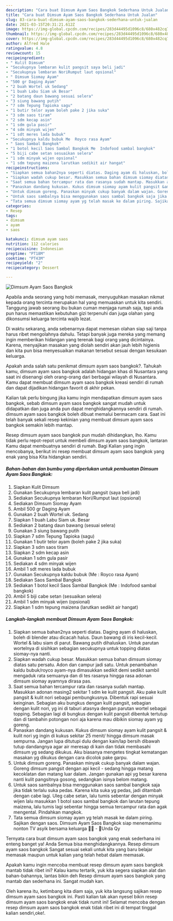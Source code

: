 ```yaml
---
description: "Cara buat Dimsum Ayam Saos Bangkok Sederhana Untuk Jualan"
title: "Cara buat Dimsum Ayam Saos Bangkok Sederhana Untuk Jualan"
slug: 83-cara-buat-dimsum-ayam-saos-bangkok-sederhana-untuk-jualan
date: 2021-03-15T20:31:21.612Z
image: https://img-global.cpcdn.com/recipes/283d44495d1096c8/680x482cq70/dimsum-ayam-saos-bangkok-foto-resep-utama.jpg
thumbnail: https://img-global.cpcdn.com/recipes/283d44495d1096c8/680x482cq70/dimsum-ayam-saos-bangkok-foto-resep-utama.jpg
cover: https://img-global.cpcdn.com/recipes/283d44495d1096c8/680x482cq70/dimsum-ayam-saos-bangkok-foto-resep-utama.jpg
author: Alfred Hale
ratingvalue: 4.8
reviewcount: 15
recipeingredient:
- " Kulit Dimsum"
- "Secukupnya lembaran kulit pangsit saya beli jadi"
- "Secukupnya lembaran NoriRumput laut opsional"
- " Dimsum Siomay Ayam"
- "500 gr Daging Ayam"
- "2 buah Wortel uk Sedang"
- "1 buah Labu Siam uk Besar"
- "2 batang daun bawang sesuai selera"
- "3 siung bawang putih"
- "7 sdm Tepung Tapioka sagu"
- "1 butir telor ayam boleh pake 2 jika suka"
- "3 sdm saos tiram"
- "2 sdm kecap asin"
- "1 sdm gula pasir"
- "4 sdm minyak wijen"
- "1 sdt meres lada bubuk"
- "Secukupnya kaldu bubuk Me  Royco rasa Ayam"
- " Saos Sambal Bangkok"
- "1 botol kecil Saos Sambal Bangkok Me  Indofood sambal bangkok"
- "5 biji cabe setan sesuaikan selera"
- "1 sdm minyak wijen opsional"
- "1 sdm tepung maizena larutkan sedikit air hangat"
recipeinstructions:
- "Siapkan semua bahan2nya seperti diatas. Daging ayam di haluskan, boleh di blender atau dicacah halus. Daun bawang di iris kecil-kecil. Wortel &amp; labu siam di parut. Bawang putih dihaluskan. Untuk parutan wortelnya di sisihkan sebagian secukupnya untuk topping diatas siomay-nya nanti."
- "Siapkan wadah cukup besar. Masukkan semua bahan dimsum siomay diatas satu persatu. Adon dan campur jadi satu. Untuk penambahan kaldu bubuk/royco ayam-nya dimasukkan sedikit demi sedikit sambil mengaduk rata semuanya dan di tes rasanya hingga rasa adonan dimsum siomay ayamnya dirasa pas."
- "Saat semua bahan tercampur rata dan rasanya sudah mantap. Masukkan adonan masing2 sekitar 1 sdm ke kulit pangsit. Aku pake kulit pangsit &amp; kulit nori sebagai pembungkusnya. Dibentuk rapi sesuai keinginan. Sebagian aku bungkus dengan kulit pangsit, sebagian dengan kulit nori, yg ini di taburi atasnya dengan parutan wortel sebagai topping. Sebagian lagi di bungkus dengan kulit pangsit dibentuk tertutup dan di tambahin potongan nori aja karena mau dibikin siomay ayam yg goreng."
- "Panaskan dandang kukusan. Kukus dimsum siomay ayam kulit pangsit &amp; kulit nori yg ingin di kukus sekitar 25 menit/ hingga dimsum masak sempurna. Jangan lupa ditutupi dulu dengan kain/lap bersih dibawah tutup dandangnya agar air meresap di kain dan tidak membasahi dimsum yg sedang dikukus. Aku biasanya mengetes tingkat kematangan masakan yg dikukus dengan cara dicolok pake garpu."
- "Untuk dimsum goreng. Panaskan minyak cukup banyak dalam wajan. Goreng dimsum pangsit dengan api kecil - sedang hingga matang kecoklatan dan matang luar dalam. Jangan gunakan api yg besar karena nanti kulit pangsitnya gosong, sedangkan isinya belom matang."
- "Untuk saos sambalnya bisa menggunakan saos sambal bangkok saja jika tidak terlalu suka pedas. Karena kita suka yg pedas, jadi ditambah dengan cabe lagi. Uleg cabe setan, lalu tumis sebentar dengan minyak wijen lalu masukkan 1 botol saos sambal bangkok dan larutan tepung maizena, lalu tumis lagi sebentar hingga semua tercampur rata dan agak mengental. Pindahkan mangkok."
- "Tata semua dimsum siomay ayam yg telah masak ke dalam piring. Sajikan dengan saos. Dimsum Ayam Saos Bangkok siap menemanimu nonton TV asyik bersama keluarga 🤗🥐 - 🌻Unda Qy"
categories:
- Resep
tags:
- dimsum
- ayam
- saos

katakunci: dimsum ayam saos 
nutrition: 112 calories
recipecuisine: Indonesian
preptime: "PT18M"
cooktime: "PT43M"
recipeyield: "2"
recipecategory: Dessert

---
```



![Dimsum Ayam Saos Bangkok](https://img-global.cpcdn.com/recipes/283d44495d1096c8/680x482cq70/dimsum-ayam-saos-bangkok-foto-resep-utama.jpg)

Apabila anda seorang yang hobi memasak, menyuguhkan masakan nikmat kepada orang tercinta merupakan hal yang memuaskan untuk kita sendiri. Tanggung jawab seorang ibu bukan cuman menjaga rumah saja, tapi anda pun harus memastikan kebutuhan gizi terpenuhi dan juga olahan yang dikonsumsi keluarga tercinta wajib lezat.

Di waktu  sekarang, anda sebenarnya dapat memesan olahan siap saji tanpa harus ribet mengolahnya dahulu. Tetapi banyak juga mereka yang memang ingin memberikan hidangan yang terenak bagi orang yang dicintainya. Karena, menyajikan masakan yang diolah sendiri akan jauh lebih higienis dan kita pun bisa menyesuaikan makanan tersebut sesuai dengan kesukaan keluarga. 



Apakah anda salah satu penikmat dimsum ayam saos bangkok?. Tahukah kamu, dimsum ayam saos bangkok adalah hidangan khas di Nusantara yang saat ini disenangi oleh orang-orang dari berbagai wilayah di Nusantara. Kamu dapat membuat dimsum ayam saos bangkok kreasi sendiri di rumah dan dapat dijadikan hidangan favorit di akhir pekan.

Kalian tak perlu bingung jika kamu ingin mendapatkan dimsum ayam saos bangkok, sebab dimsum ayam saos bangkok sangat mudah untuk didapatkan dan juga anda pun dapat menghidangkannya sendiri di rumah. dimsum ayam saos bangkok boleh dibuat memalui bermacam cara. Saat ini telah banyak sekali resep kekinian yang membuat dimsum ayam saos bangkok semakin lebih mantap.

Resep dimsum ayam saos bangkok pun mudah dihidangkan, lho. Kamu tidak perlu repot-repot untuk membeli dimsum ayam saos bangkok, lantaran Kamu dapat membuatnya sendiri di rumah. Bagi Kalian yang ingin mencobanya, berikut ini resep membuat dimsum ayam saos bangkok yang enak yang bisa Kita hidangkan sendiri.

<!--inarticleads1-->

##### Bahan-bahan dan bumbu yang diperlukan untuk pembuatan Dimsum Ayam Saos Bangkok:

1. Siapkan  Kulit Dimsum
1. Gunakan Secukupnya lembaran kulit pangsit (saya beli jadi)
1. Sediakan Secukupnya lembaran Nori/Rumput laut (opsional)
1. Sediakan  Dimsum Siomay Ayam
1. Ambil 500 gr Daging Ayam
1. Gunakan 2 buah Wortel uk. Sedang
1. Siapkan 1 buah Labu Siam uk. Besar
1. Sediakan 2 batang daun bawang (sesuai selera)
1. Gunakan 3 siung bawang putih
1. Siapkan 7 sdm Tepung Tapioka (sagu)
1. Gunakan 1 butir telor ayam (boleh pake 2 jika suka)
1. Siapkan 3 sdm saos tiram
1. Siapkan 2 sdm kecap asin
1. Gunakan 1 sdm gula pasir
1. Sediakan 4 sdm minyak wijen
1. Ambil 1 sdt meres lada bubuk
1. Gunakan Secukupnya kaldu bubuk (Me : Royco rasa Ayam)
1. Sediakan  Saos Sambal Bangkok
1. Sediakan 1 botol kecil Saos Sambal Bangkok (Me : Indofood sambal bangkok)
1. Ambil 5 biji cabe setan (sesuaikan selera)
1. Ambil 1 sdm minyak wijen (opsional)
1. Siapkan 1 sdm tepung maizena (larutkan sedikit air hangat)




<!--inarticleads2-->

##### Langkah-langkah membuat Dimsum Ayam Saos Bangkok:

1. Siapkan semua bahan2nya seperti diatas. Daging ayam di haluskan, boleh di blender atau dicacah halus. Daun bawang di iris kecil-kecil. Wortel &amp; labu siam di parut. Bawang putih dihaluskan. Untuk parutan wortelnya di sisihkan sebagian secukupnya untuk topping diatas siomay-nya nanti.
1. Siapkan wadah cukup besar. Masukkan semua bahan dimsum siomay diatas satu persatu. Adon dan campur jadi satu. Untuk penambahan kaldu bubuk/royco ayam-nya dimasukkan sedikit demi sedikit sambil mengaduk rata semuanya dan di tes rasanya hingga rasa adonan dimsum siomay ayamnya dirasa pas.
1. Saat semua bahan tercampur rata dan rasanya sudah mantap. Masukkan adonan masing2 sekitar 1 sdm ke kulit pangsit. Aku pake kulit pangsit &amp; kulit nori sebagai pembungkusnya. Dibentuk rapi sesuai keinginan. Sebagian aku bungkus dengan kulit pangsit, sebagian dengan kulit nori, yg ini di taburi atasnya dengan parutan wortel sebagai topping. Sebagian lagi di bungkus dengan kulit pangsit dibentuk tertutup dan di tambahin potongan nori aja karena mau dibikin siomay ayam yg goreng.
1. Panaskan dandang kukusan. Kukus dimsum siomay ayam kulit pangsit &amp; kulit nori yg ingin di kukus sekitar 25 menit/ hingga dimsum masak sempurna. Jangan lupa ditutupi dulu dengan kain/lap bersih dibawah tutup dandangnya agar air meresap di kain dan tidak membasahi dimsum yg sedang dikukus. Aku biasanya mengetes tingkat kematangan masakan yg dikukus dengan cara dicolok pake garpu.
1. Untuk dimsum goreng. Panaskan minyak cukup banyak dalam wajan. Goreng dimsum pangsit dengan api kecil - sedang hingga matang kecoklatan dan matang luar dalam. Jangan gunakan api yg besar karena nanti kulit pangsitnya gosong, sedangkan isinya belom matang.
1. Untuk saos sambalnya bisa menggunakan saos sambal bangkok saja jika tidak terlalu suka pedas. Karena kita suka yg pedas, jadi ditambah dengan cabe lagi. Uleg cabe setan, lalu tumis sebentar dengan minyak wijen lalu masukkan 1 botol saos sambal bangkok dan larutan tepung maizena, lalu tumis lagi sebentar hingga semua tercampur rata dan agak mengental. Pindahkan mangkok.
1. Tata semua dimsum siomay ayam yg telah masak ke dalam piring. Sajikan dengan saos. Dimsum Ayam Saos Bangkok siap menemanimu nonton TV asyik bersama keluarga 🤗🥐 - 🌻Unda Qy




Ternyata cara buat dimsum ayam saos bangkok yang enak sederhana ini enteng banget ya! Anda Semua bisa menghidangkannya. Resep dimsum ayam saos bangkok Sangat sesuai sekali untuk kita yang baru belajar memasak maupun untuk kalian yang telah hebat dalam memasak.

Apakah kamu ingin mencoba membuat resep dimsum ayam saos bangkok mantab tidak ribet ini? Kalau kamu tertarik, yuk kita segera siapkan alat dan bahan-bahannya, lantas bikin deh Resep dimsum ayam saos bangkok yang mantab dan sederhana ini. Sangat mudah kan. 

Oleh karena itu, ketimbang kita diam saja, yuk kita langsung sajikan resep dimsum ayam saos bangkok ini. Pasti kalian tak akan nyesel bikin resep dimsum ayam saos bangkok enak tidak rumit ini! Selamat mencoba dengan resep dimsum ayam saos bangkok enak tidak ribet ini di tempat tinggal kalian sendiri,oke!.

